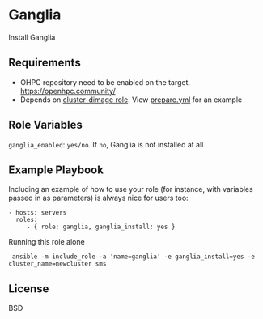 Ganglia
=========

Install Ganglia

Requirements
------------
- OHPC repository need to be enabled on the
  target. https://openhpc.community/
- Depends on [cluster-dimage role](../../roles/cluster-dimage/). View
  [prepare.yml](molecule/default/prepare.yml) for an example

Role Variables
--------------

`ganglia_enabled`: `yes/no`. If `no`, Ganglia is not installed at all

Example Playbook
----------------

Including an example of how to use your role (for instance, with variables
passed in as parameters) is always nice for users too:

    - hosts: servers
      roles:
         - { role: ganglia, ganglia_install: yes }
		 
Running this role alone

	 ansible -m include_role -a 'name=ganglia' -e ganglia_install=yes -e cluster_name=newcluster sms

License
-------

BSD
